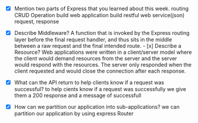 - [x] Mention two parts of Express that you learned about this week.
      routing
      CRUD Operation
      build web application
      build restful web service(json)
      request,
      response

- [x] Describe Middleware?
      A function that is invoked by the Express routing layer before the final request handler, and thus sits in the middle between a raw request and the final intended route. -
      [x] Describe a Resource?
      Web applications were written in a client/server model where the client would demand resources from the server and the server would respond with the resources. The server only responded when the client requested and would close the connection after each response.

- [x] What can the API return to help clients know if a request was successful?
      to help cients know if a request was successfully we give them a 200 response and a message of successfull
- [x] How can we partition our application into sub-applications?
      we can partition our application by using express Router
